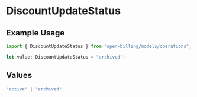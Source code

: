 # DiscountUpdateStatus

## Example Usage

```typescript
import { DiscountUpdateStatus } from "open-billing/models/operations";

let value: DiscountUpdateStatus = "archived";
```

## Values

```typescript
"active" | "archived"
```